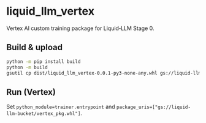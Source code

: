 # liquid_llm_vertex

Vertex AI custom training package for Liquid‑LLM Stage 0.

## Build & upload

```bash
python -m pip install build
python -m build
gsutil cp dist/liquid_llm_vertex-0.0.1-py3-none-any.whl gs://liquid-llm-bucket/vertex_pkg.whl
```

## Run (Vertex)

Set `python_module=trainer.entrypoint` and `package_uris=["gs://liquid-llm-bucket/vertex_pkg.whl"]`.
